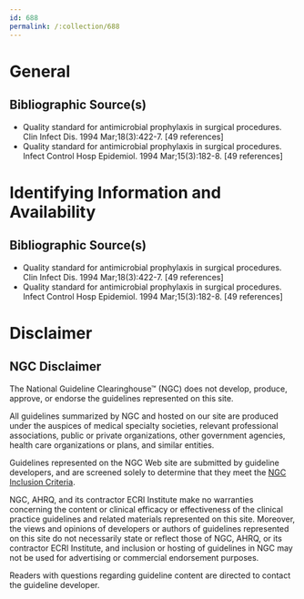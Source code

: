 ```yaml
---
id: 688
permalink: /:collection/688
---
```


# General

## Bibliographic Source(s)

- Quality standard for antimicrobial prophylaxis in surgical procedures. Clin Infect Dis. 1994 Mar;18(3):422-7. [49 references]
- Quality standard for antimicrobial prophylaxis in surgical procedures. Infect Control Hosp Epidemiol. 1994 Mar;15(3):182-8. [49 references]

# Identifying Information and Availability

## Bibliographic Source(s)

- Quality standard for antimicrobial prophylaxis in surgical procedures. Clin Infect Dis. 1994 Mar;18(3):422-7. [49 references]
- Quality standard for antimicrobial prophylaxis in surgical procedures. Infect Control Hosp Epidemiol. 1994 Mar;15(3):182-8. [49 references]

# Disclaimer

## NGC Disclaimer

The National Guideline Clearinghouse™ (NGC) does not develop, produce, approve, or endorse the guidelines represented on this site.

All guidelines summarized by NGC and hosted on our site are produced under the auspices of medical specialty societies, relevant professional associations, public or private organizations, other government agencies, health care organizations or plans, and similar entities.

Guidelines represented on the NGC Web site are submitted by guideline developers, and are screened solely to determine that they meet the [NGC Inclusion Criteria](/help-and-about/summaries/inclusion-criteria).

NGC, AHRQ, and its contractor ECRI Institute make no warranties concerning the content or clinical efficacy or effectiveness of the clinical practice guidelines and related materials represented on this site. Moreover, the views and opinions of developers or authors of guidelines represented on this site do not necessarily state or reflect those of NGC, AHRQ, or its contractor ECRI Institute, and inclusion or hosting of guidelines in NGC may not be used for advertising or commercial endorsement purposes.

Readers with questions regarding guideline content are directed to contact the guideline developer.

